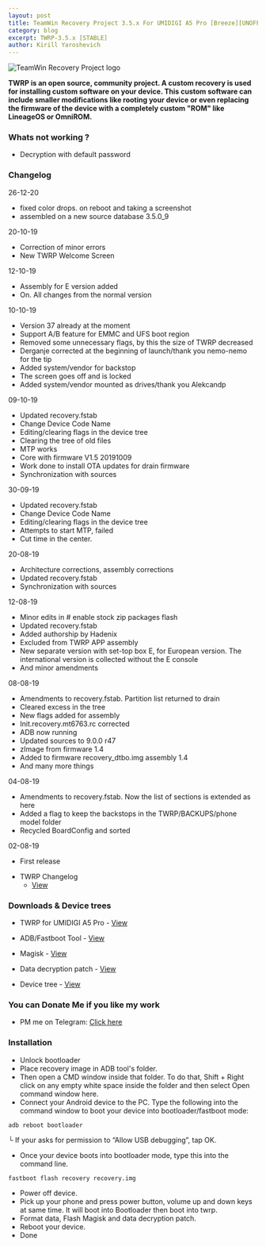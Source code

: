 ```yaml
---
layout: post
title: TeamWin Recovery Project 3.5.x For UMIDIGI A5 Pro [Breeze][UNOFFICIAL]
category: blog
excerpt: TWRP-3.5.x [STABLE]
author: Kirill Yaroshevich
---
```


![TeamWin Recovery Project logo](https://sun9-33.userapi.com/c856128/v856128788/129d24/iLAcN0OaTZI.jpg)

**TWRP is an open source, community project. A custom recovery is used for installing custom software on your device.
 This custom software can include smaller modifications like rooting your device or even replacing
 the firmware of the device with a completely custom "ROM" like LineageOS or OmniROM.**

### Whats not working ?
* Decryption with default password

### Changelog
26-12-20
- fixed color drops. on reboot and taking a screenshot
- assembled on a new source database 3.5.0_9

20-10-19
- Correction of minor errors
- New TWRP Welcome Screen

12-10-19
- Assembly for E version added
- On. All changes from the normal version

10-10-19
- Version 37 already at the moment
- Support A/B feature for EMMC and UFS boot region
- Removed some unnecessary flags, by this the size of TWRP decreased
- Derganje corrected at the beginning of launch/thank you nemo-nemo for the tip
- Added system/vendor for backstop
- The screen goes off and is locked
- Added system/vendor mounted as drives/thank you Alekcandp

09-10-19
- Updated recovery.fstab
- Change Device Code Name
- Editing/clearing flags in the device tree
- Clearing the tree of old files
- MTP works
- Core with firmware V1.5 20191009
- Work done to install OTA updates for drain firmware
- Synchronization with sources

30-09-19
- Updated recovery.fstab
- Change Device Code Name
- Editing/clearing flags in the device tree
- Attempts to start MTP, failed
- Cut time in the center.

20-08-19
- Architecture corrections, assembly corrections
- Updated recovery.fstab
- Synchronization with sources

12-08-19
- Minor edits in # enable stock zip packages flash
- Updated recovery.fstab
- Added authorship by Hadenix
- Excluded from TWRP APP assembly
- New separate version with set-top box E, for European version. The international version is collected without the E console
- And minor amendments

08-08-19
- Amendments to recovery.fstab. Partition list returned to drain
- Cleared excess in the tree
- New flags added for assembly
- Init.recovery.mt6763.rc corrected
- ADB now running
- Updated sources to 9.0.0 r47
- zImage from firmware 1.4
- Added to firmware recovery_dtbo.img assembly 1.4
- And many more things

04-08-19
- Amendments to recovery.fstab. Now the list of sections is extended as here
- Added a flag to keep the backstops in the TWRP/BACKUPS/phone model folder
- Recycled BoardConfig and sorted

02-08-19
- First release

* TWRP Changelog
  * [View](https://t.me/UMIDIGIA5Pro)

### Downloads & Device trees
* TWRP for UMIDIGI A5 Pro - [View](https://sourceforge.net/projects/umidigi-mt6763-dev/files/TWRP/)
* ADB/Fastboot Tool - [View](https://dl.google.com/android/repository/platform-tools-latest-windows.zip)
* Magisk - [View](https://github.com/topjohnwu/Magisk/releases)
* Data decryption patch - [View](https://androidfilehost.com/?fid=6006931924117935374)

* Device tree - [View](https://github.com/UMIDIGI-MT6763-Development/android_device_umidigi_breeze)

### You can Donate Me if you like my work
* PM me on Telegram: [Click here](https://web.telegram.org/#/im?p=@Hadenix)

### Installation
* Unlock bootloader
* Place recovery image in ADB tool's folder.
* Then open a CMD window inside that folder. To do that, Shift + Right click on any empty white space inside the folder and then select Open command window here.
* Connect your Android device to the PC. Type the following into the command window to boot your device into bootloader/fastboot mode:
```
adb reboot bootloader
```
└ If your asks for permission to “Allow USB debugging”, tap OK.
* Once your device boots into bootloader mode, type this into the command line.
```
fastboot flash recovery recovery.img
```
* Power off device.
* Pick up your phone and press power button, volume up and down keys at same time. It will boot into Bootloader then boot into twrp.
* Format data, Flash Magisk and data decryption patch.
* Reboot your device.
* Done
